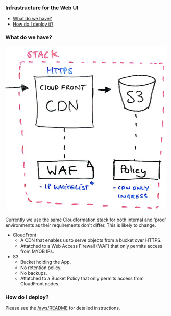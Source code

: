 ### Infrastructure for the Web UI

* [What do we have?](#what-do-we-have)
* [How do I deploy it?](#how-do-i-deploy)

### What do we have?

![web-infra-diagram](../images/web-infra-diagram.jpg)

Currently we use the same Cloudformation stack for both internal and 'prod' environments as their requirements don't differ.
This is likely to change.

- CloudFront
    - A CDN that enables us to serve objects from a bucket over HTTPS.
    - Attatched to a Web Access Firewall (WAF) that only permits access from MYOB IPs.
- S3
    - Bucket holding the App.
    - No retention policy.
    - No backups.
    - Attatched to a Bucket Policy that only permits access from CloudFront nodes.

### How do I deploy?

Please see the [/aws/README] for detailed instructions.

[/aws/README]: https://github.com/MYOB-Technology/sme-web/aws/README.md
